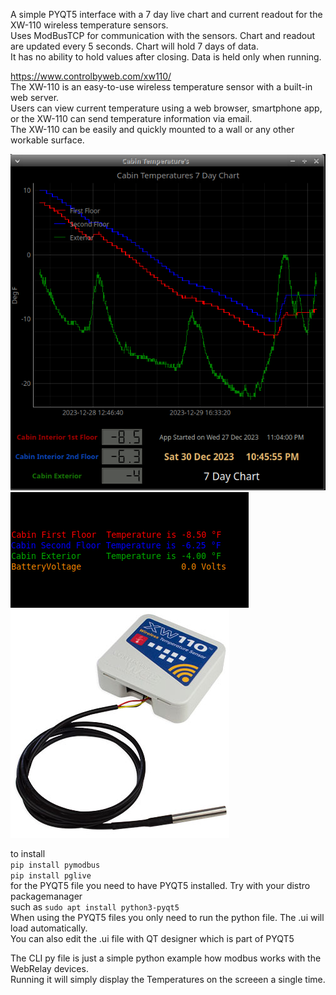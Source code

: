 A simple PYQT5 interface with a 7 day live chart and current readout for the XW-110 wireless temperature sensors.    
Uses ModBusTCP for communication with the sensors.
Chart and readout are updated every 5 seconds. Chart will hold 7 days of data.    
It has no ability to hold values after closing. Data is held only when running.


https://www.controlbyweb.com/xw110/    
The XW-110 is an easy-to-use wireless temperature sensor with a built-in web server.    
Users can view current temperature using a web browser, smartphone app,    
or the XW-110 can send temperature information via email.    
The XW-110 can be easily and quickly mounted to a wall or any other workable surface. 

![ScreenShot](https://raw.githubusercontent.com/optio50/XW-110-Plus-Wireless-Temperature-Sensor/main/ModBus-PYQT5-XW-110P.png?raw=true|alt=octocat)    
![ScreenShot](https://raw.githubusercontent.com/optio50/XW-110-Plus-Wireless-Temperature-Sensor/main/Modbus-XW-110P-CLI.png?raw=true|alt=octocat)    
![ScreenShot](https://raw.githubusercontent.com/optio50/XW-110-Plus-Wireless-Temperature-Sensor/main/xw110-external-temp-sensor.jpg?raw=true|alt=octocat)

to install    
`pip install pymodbus`    
`pip install pglive`    
for the PYQT5 file you need to have PYQT5 installed. Try with your distro packagemanager    
such as `sudo apt install python3-pyqt5`    
When using the PYQT5 files you only need to run the python file. The .ui will load automatically.    
You can also edit the .ui file with QT designer which is part of PYQT5

The CLI py file is just a simple python example how modbus works with the WebRelay devices.    
Running it will simply display the Temperatures on the screeen a single time.
